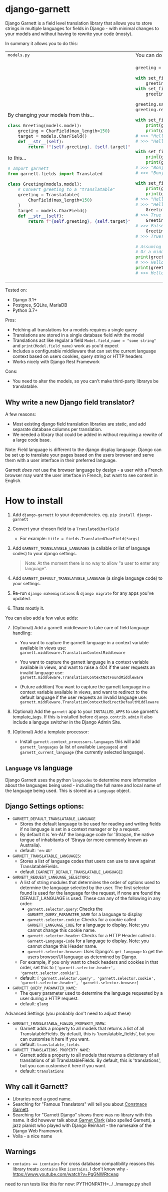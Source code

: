 # django-garnett

Django Garnett is a field level translation library that allows you to store strings in multiple languages for fields in Django - with minimal changes to your models and without having to rewrite your code (mosty).

In summary it allows you to do this:

<table>
<tr>
    <td>
        <tt>models.py</tt>
    <td>
        You can do this!
</tr>
<tr>
<td>
By changing your models from this...

```python
class Greeting(models.model):
    greeting = CharField(max_length=150)
    target = models.CharField()
    def __str__(self):
        return f"{self.greeting}, {self.target}"

```

to this...

```python
# Import garnett
from garnett.fields import Translated

class Greeting(models.model):
    # Convert greeting to a "translatable"
    greeting = Translatable(
        CharField(max_length=150)
    )
    target = models.CharField()
    def __str__(self):
        return f"{self.greeting}, {self.target}"
```
</td>
<td>

```python
greeting = Greeting(text="Hello", target="World")

with set_field_language("en"):
    greeting.text = "Hello"
with set_field_language("fr"):
    greeting.text = "Bonjour"

greeting.save()
greeting.refresh_from_db()

with set_field_language("en"):
    print(greeting.text)
    print(greeting)
# >>> "Hello"
# >>> "Hello World"

with set_field_language("fr"):
    print(greeting.text)
    print(greeting)
# >>> "Bonjour"
# >>> "Bonjour World!"

with set_field_language("en"):
    print(greeting.text)
    print(greeting)
# >>> "Hello"
# >>> "Hello World"
    Greeting.objects.filter(title="Hello").exists()
# >>> True
    Greeting.objects.filter(title="Bonjour").exists()
# >>> False
    Greeting.objects.filter(title__fr="Bonjour").exists()
# >>> True!!

# Assuming that GARNETT_DEFAULT_TRANSLATABLE_LANGUAGE="en"
# Or a middleware has set the language context
print(greeting.text)
# >>> Hello
print(greeting)
# >>> Hello World!

```

</td>
</table>

Tested on:

  - Django 3.1+
  - Postgres, SQLite, MariaDB
  - Python 3.7+


Pros:
* Fetching all translations for a models requires a single query
* Translations are stored in a single database field with the model
* Translations act like regular a field `Model.field_name = "some string"` and `print(Model.field_name)` work as you'd expect
* Includes a configurable middleware that can set the current language context based on users cookies, query string or HTTP headers
* Works nicely with Django Rest Framework

Cons:
* You need to alter the models, so you can't make third-party librarys be translatable.

## Why write a new Django field translator?

A few reasons:
* Most existing django field translation libraries are static, and add separate database columns per translation.
* We needed a library that could be added in without requiring a rewrite of a large code base.

Note: Field language is different to the django display langauge. Django can be set up to translate your pages based on the users browser and serve them with a user interface in their preferred language.

Garnett *does not* use the browser language by design - a user with a French browser may want the user interface in French, but want to see content in English.


# How to install

1. Add `django-garnett` to your dependencies. eg. `pip install django-garnett`
2. Convert your chosen field to a `TranslatedCharField`

    * For example: `title = fields.TranslatedCharField(*args)`

3. Add `GARNETT_TRANSLATABLE_LANGUAGES` (a callable or list of language codes) to your django settings.
    > Note: At the moment there is no way to allow "a user to enter any language".
4. Add `GARNETT_DEFAULT_TRANSLATABLE_LANGUAGE` (a single language code) to your settings.
5. Re-run `django makemigrations` & `django migrate` for any apps you've updated.
6. Thats mostly it.

You can also add a few value adds:

7. (Optional) Add a garnett middleware to take care of field language handling:

    * You want to capture the garnett language in a context variable available in views use: `garnett.middleware.TranslationContextMiddleware`

    * You want to capture the garnett language in a context variable available in views, and want to raise a 404 if the user requests an invalid language use: `garnett.middleware.TranslationContextNotFoundMiddleware`

    * (Future addition) You want to capture the garnett language in a context variable available in views, and want to redirect to the default language if the user requests an invalid language use: `garnett.middleware.TranslationContextRedirectDefaultMiddleware`

8. (Optional) Add the `garnett` app to your `INSTALLED_APPS` to use garnett's template_tags. If this is installed before `django.contrib.admin` it also include a languge switcher in the Django Admin Site.

9. (Optional) Add a template processor:

    * Install `garnett.context_processors.languages` this will add `garnett_languages` (a list of available `Language`s) and `garnett_current_language` (the currently selected language).

## `Language` vs language

Django Garnett uses the python `langcodes` to determine more information about the languages being used - including the full name and local name of the language being used. This is stored as a `Language` object.


## Django Settings options:

* `GARNETT_DEFAULT_TRANSLATABLE_LANGUAGE`
    * Stores the default language to be used for reading and writing fields if no language is set in a context manager or by a request.
    * By default it is 'en-AU' the language code for 'Strayan, the native tongue of inhabitants of 'Straya (or more commonly known as Australia). 
    * default: `'en-AU'`
* `GARNETT_TRANSLATABLE_LANGUAGES`:
    * Stores a list of language codes that users can use to save against TranslatableFields.
    * default `[GARNETT_DEFAULT_TRANSLATABLE_LANGUAGE]`
* `GARNETT_REQUEST_LANGUAGE_SELECTORS`:
    * A list of string modules that determines the order of options used to determine the language selected by the user. The first selector found is used for the language for the request, if none are found the DEFAULT_LANGUAGE is used. These can any of the following in any order:
        * `garnett.selector.query`: Checks the `GARNETT_QUERY_PARAMATER_NAME` for a language to display
        * `garnett.selector.cookie`: Checks for a cookie called `GARNETT_LANGUAGE_CODE` for a language to display.
            Note: you cannot change this cookie name.
        * `garnett.selector.header`: Checks for a HTTP Header called `X-Garnett-Language-Code` for a language to display.
            Note: you cannot change this Header name.
        * `garnett.selector.browser`: Uses Django's `get_language` to get the users browser/UI language as determined by Django.
    * For example, if you only want to check headers and cookies in that order, set this to `['garnett.selector.header', 'garnett.selector.cookie']`.
    * default: `['garnett.selector.query', 'garnett.selector.cookie', 'garnett.selector.header', 'garnett.selector.browser]`
* `GARNETT_QUERY_PARAMATER_NAME`:
    * The query parameter used to determine the language requested by a user during a HTTP request.
    * default: `glang`

Advanced Settings (you probably don't need to adjust these)
* `GARNETT_TRANSLATABLE_FIELDS_PROPERTY_NAME`:
    * Garnett adds a property to all models that returns a list of all TranslatableFields. By default, this is 'translatable_fields', but you can customise it here if you want.
    * default: `translatable_fields`
* `GARNETT_TRANSLATIONS_PROPERTY_NAME`:
    * Garnett adds a property to all models that returns a dictionary of all translations of all TranslatableFields. By default, this is 'translations', but you can customise it here if you want.
    * default: `translations`


## Why call it Garnett?

* Libraries need a good name.
* Searching for "Famous Translators" will tell you about [Constnace Garnett](https://en.wikipedia.org/wiki/Constance_Garnett).
* Searching for "Garnett Django" shows there was no library with this name. It did however talk about [Garnet Clark](https://en.wikipedia.org/wiki/Garnet_Clark) (also spelled Garnett), a jazz pianist who played with Django Reinhart - the namesake of the Django Web Framework.
* Voila - a nice name

## Warnings

* `contains == icontains` For cross database compatibility reasons this library treats `contains` like `icontains`. I don't know why - https://www.youtube.com/watch?v=PgGNWRtceag

need to run tests like this for now: PYTHONPATH=../ ./manage.py shell
